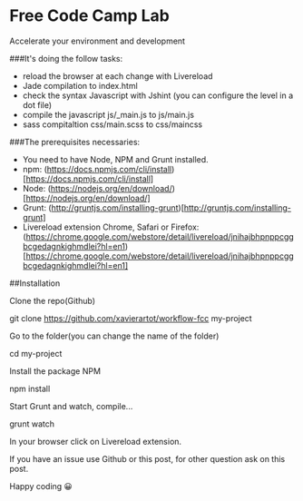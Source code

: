 # Free Code Camp Lab
Accelerate your environment and development

###It's doing the follow tasks:
- reload the browser at each change with Livereload
- Jade compilation to index.html
- check the syntax Javascript with Jshint (you can configure the level in a dot file)
- compile the javascript js/_main.js to js/main.js
- sass compitaltion css/main.scss to css/maincss

###The prerequisites necessaries:
- You need to have Node, NPM and Grunt installed.
- npm: (https://docs.npmjs.com/cli/install)[https://docs.npmjs.com/cli/install]
- Node: (https://nodejs.org/en/download/)[https://nodejs.org/en/download/]
- Grunt: (http://gruntjs.com/installing-grunt)[http://gruntjs.com/installing-grunt]
- Livereload extension Chrome, Safari or Firefox: (https://chrome.google.com/webstore/detail/livereload/jnihajbhpnppcggbcgedagnkighmdlei?hl=en1)[https://chrome.google.com/webstore/detail/livereload/jnihajbhpnppcggbcgedagnkighmdlei?hl=en1]

##Installation

Clone the repo(Github)

git clone https://github.com/xavierartot/workflow-fcc my-project

Go to the folder(you can change the name of the folder)

cd my-project

Install the package NPM

npm install

Start Grunt and watch, compile...

grunt watch

In your browser click on Livereload extension.

If you have an issue use Github or this post, for other question ask on this post.

Happy coding :grinning:
